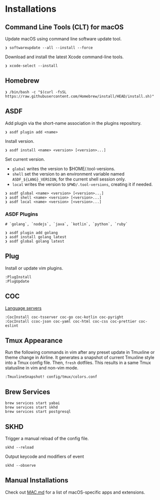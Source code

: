 # Installations

## Command Line Tools (CLT) for macOS

Update macOS using command line software update tool.

```shell
❯ softwareupdate --all --install --force
```

Download and install the latest Xcode command-line tools.

```shell
❯ xcode-select --install
```

## Homebrew

```shell
❯ /bin/bash -c "$(curl -fsSL https://raw.githubusercontent.com/Homebrew/install/HEAD/install.sh)"
```

## ASDF

Add plugin via the short-name association in the plugins repository.

```shell
❯ asdf plugin add <name>
```

Install version.

```shell
❯ asdf install <name> <version> [<version>...]
```

Set current version.

- `global` writes the version to $HOME/.tool-versions.
- `shell` set the version to an environment variable named `ASDF_${LANG}_VERSION`, for the current shell session only.
- `local` writes the version to `$PWD/.tool-versions`, creating it if needed.

```shell
❯ asdf global <name> <version> [<version>...]
❯ asdf shell <name> <version> [<version>...]
❯ asdf local <name> <version> [<version>...]
```

### ASDF Plugins

```shell
# `golang`, `nodejs`, `java`, `kotlin`, `python`, `ruby`

❯ asdf plugin add golang
❯ asdf install golang latest
❯ asdf global golang latest
```

## Plug

Install or update vim plugins.

```text
:PlugInstall
:PlugUpdate
```

## COC

[Language servers](https://github.com/neoclide/coc.nvim/wiki/Language-servers)

```shell
:CocInstall coc-tsserver coc-go coc-kotlin coc-pyright
:CocInstall ccoc-json coc-yaml coc-html coc-css coc-prettier coc-eslint
```

## Tmux Appearance

Run the following commands in vim after any preset update in Tmuxline or theme
change in Airline. It generates a snapshot of current Tmuxline style into a
Tmux config file. Then, `fresh` dotfiles. This results in a same Tmux
statusline in vim and non-vim mode.

```text
:TmuxlineSnapshot! config/tmux/colors.conf
```

## Brew Services

```shell
brew services start yabai
brew services start skhd
brew services start postgresql
```

## SKHD

Trigger a manual reload of the config file.

```shell
skhd --reload
```

Output keycode and modifiers of event

```shell
skhd --observe
```

## Manual Installations

Check out [MAC.md](MAC.md) for a list of macOS-specific apps and extensions.
